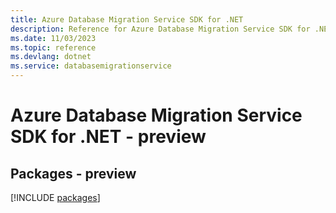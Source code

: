 ```yaml
---
title: Azure Database Migration Service SDK for .NET
description: Reference for Azure Database Migration Service SDK for .NET
ms.date: 11/03/2023
ms.topic: reference
ms.devlang: dotnet
ms.service: databasemigrationservice
---
```

# Azure Database Migration Service SDK for .NET - preview
## Packages - preview
[!INCLUDE [packages](database-migration-service-index.md)]